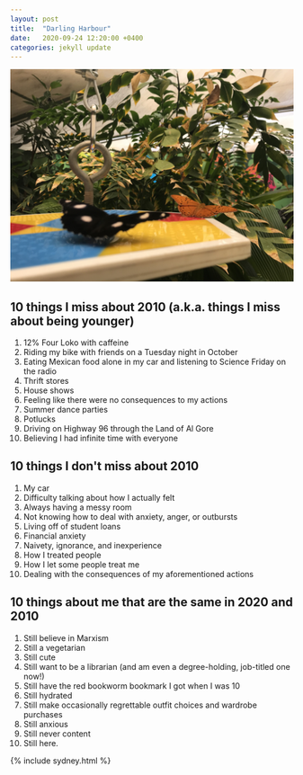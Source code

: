 ```yaml
---
layout: post
title:  "Darling Harbour"
date:   2020-09-24 12:20:00 +0400
categories: jekyll update
---
```

![Foreground of photo shows an out of focus black and white spotted butterfly on a hanging platform. Mid-ground shows an in focus orange and black butterfly at the edge of the platform. Background is green foliage. ](https://github.com/havemaps/havemaps.github.io/blob/master/img/2020-09-24-darling-harbor.JPG?raw=true "Darling Harbour")

## 10 things I miss about 2010 (a.k.a. things I miss about being younger)
1. 12% Four Loko with caffeine
2. Riding my bike with friends on a Tuesday night in October
3. Eating Mexican food alone in my car and listening to Science Friday on the radio
4. Thrift stores
5. House shows
6. Feeling like there were no consequences to my actions
7. Summer dance parties
8. Potlucks
9. Driving on Highway 96 through the Land of Al Gore
10. Believing I had infinite time with everyone

## 10 things I don't miss about 2010
1. My car
2. Difficulty talking about how I actually felt
3. Always having a messy room
4. Not knowing how to deal with anxiety, anger, or outbursts
5. Living off of student loans
6. Financial anxiety
7. Naivety, ignorance, and inexperience
8. How I treated people
9. How I let some people treat me
10. Dealing with the consequences of my aforementioned actions

## 10 things about me that are the same in 2020 and 2010
1. Still believe in Marxism
2. Still a vegetarian
3. Still cute
4. Still want to be a librarian (and am even a degree-holding, job-titled one now!)
5. Still have the red bookworm bookmark I got when I was 10
6. Still hydrated
7. Still make occasionally regrettable outfit choices and wardrobe purchases
8. Still anxious
9. Still never content
10. Still here.

{% include sydney.html %}
